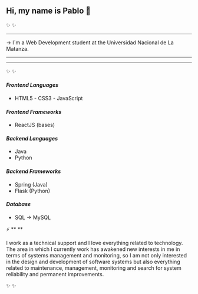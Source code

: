 ## Hi, my name is Pablo 👋
✨   ✨ 

****

-> I´m a Web Development student at the Universidad Nacional de La Matanza.
****
****

✨   ✨ 

#### *Frontend Languages*

- HTML5 - CSS3 - JavaScript

#### *Frontend Frameworks*

- ReactJS (bases)
  
#### *Backend Languages*

- Java
- Python

#### *Backend Frameworks*

- Spring (Java)
- Flask (Python)

#### *Database*

- SQL -> MySQL

⚡ ** **

I work as a technical support and I love everything related to technology. The area in which I currently work has awakened new interests in me in terms of systems management and monitoring, so I am not only interested in the design and development of software systems but also everything related to maintenance, management, monitoring and search for system reliability and permanent improvements.

✨   ✨ 

